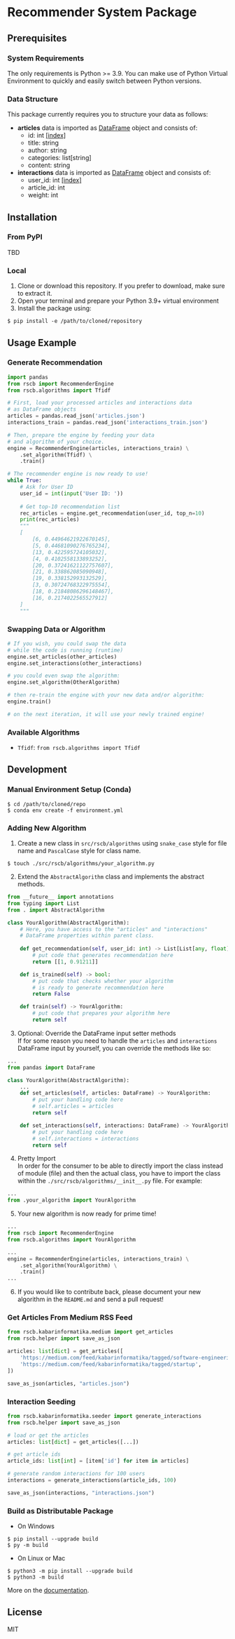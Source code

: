 # Recommender System Package

## Prerequisites
### System Requirements
The only requirements is Python >= 3.9. You can make use of Python Virtual Environment to quickly and easily switch between Python versions. 

### Data Structure
This package currently requires you to structure your data as follows:
- **articles** data is imported as [DataFrame](https://pandas.pydata.org/docs/reference/api/pandas.DataFrame.html) object and consists of:
  - id: int [[index]](https://pandas.pydata.org/docs/reference/api/pandas.DataFrame.set_index.html)
  - title: string
  - author: string
  - categories: list[string]
  - content: string
- **interactions** data is imported as [DataFrame](https://pandas.pydata.org/docs/reference/api/pandas.DataFrame.html) object and consists of:
  - user_id: int [[index]](https://pandas.pydata.org/docs/reference/api/pandas.DataFrame.set_index.html)
  - article_id: int
  - weight: int
  
## Installation
### From PyPI
TBD

### Local
1. Clone or download this repository. If you prefer to download, make sure to extract it.
2. Open your terminal and prepare your Python 3.9+ virtual environment  
3. Install the package using:
```shell
$ pip install -e /path/to/cloned/repository
```

## Usage Example
### Generate Recommendation
```python
import pandas
from rscb import RecommenderEngine
from rscb.algorithms import Tfidf

# First, load your processed articles and interactions data 
# as DataFrame objects
articles = pandas.read_json('articles.json')
interactions_train = pandas.read_json('interactions_train.json')

# Then, prepare the engine by feeding your data 
# and algorithm of your choice.
engine = RecommenderEngine(articles, interactions_train) \
    .set_algorithm(Tfidf) \
    .train()

# The recommender engine is now ready to use!
while True:
    # Ask for User ID
    user_id = int(input('User ID: '))
    
    # Get top-10 recommendation list
    rec_articles = engine.get_recommendation(user_id, top_n=10)
    print(rec_articles)
    """
    [
        [6, 0.44964621922670145],
        [5, 0.44681090276765234],
        [13, 0.422595724105032], 
        [4, 0.4102558133893252], 
        [20, 0.37241621122757607], 
        [21, 0.338862085090948], 
        [19, 0.338152993132529], 
        [3, 0.30724768322975554], 
        [18, 0.21848086296148467], 
        [16, 0.2174022565527912]
    ]
    """
```
### Swapping Data or Algorithm
```python
# If you wish, you could swap the data
# while the code is running (runtime)
engine.set_articles(other_articles)
engine.set_interactions(other_interactions)

# you could even swap the algorithm:
engine.set_algorithm(OtherAlgorithm)

# then re-train the engine with your new data and/or algorithm:
engine.train()

# on the next iteration, it will use your newly trained engine!
```
### Available Algorithms
- `Tfidf`: `from rscb.algorithms import Tfidf`

## Development
### Manual Environment Setup (Conda)
```shell
$ cd /path/to/cloned/repo
$ conda env create -f environment.yml
```
### Adding New Algorithm
1. Create a new class in `src/rscb/algorithms` using `snake_case` style for file name and `PascalCase` style for class name.
```shell
$ touch ./src/rscb/algorithms/your_algorithm.py
```
2. Extend the `AbstractAlgorithm` class and implements the abstract methods.
```python
from __future__ import annotations
from typing import List
from . import AbstractAlgorithm

class YourAlgorithm(AbstractAlgorithm):
    # Here, you have access to the "articles" and "interactions" 
    # DataFrame properties within parent class.
    
    def get_recommendation(self, user_id: int) -> List[List[any, float]]:
        # put code that generates recommendation here 
        return [[1, 0.91211]]

    def is_trained(self) -> bool:
        # put code that checks whether your algorithm
        # is ready to generate recommendation here
        return False

    def train(self) -> YourAlgorithm:
        # put code that prepares your algorithm here 
        return self
```
3. Optional: Override the DataFrame input setter methods  
If for some reason you need to handle the `articles` and `interactions` DataFrame input by yourself, you can override the methods like so:
```python
...
from pandas import DataFrame

class YourAlgorithm(AbstractAlgorithm):
    ...
    def set_articles(self, articles: DataFrame) -> YourAlgorithm:
        # put your handling code here
        # self.articles = articles
        return self

    def set_interactions(self, interactions: DataFrame) -> YourAlgorithm:
        # put your handling code here
        # self.interactions = interactions
        return self
```
4. Pretty Import  
In order for the consumer to be able to directly import the class instead of module (file) and then the actual class, you have to import the class within the `./src/rscb/algorithms/__init__.py` file. For example:
```python
...
from .your_algorithm import YourAlgorithm
```
5. Your new algorithm is now ready for prime time!
```python
...
from rscb import RecommenderEngine
from rscb.algorithms import YourAlgorithm

...
engine = RecommenderEngine(articles, interactions_train) \
    .set_algorithm(YourAlgorithm) \
    .train()
...
```
6. If you would like to contribute back, please document your new algorithm in the `README.md` and send a pull request!
### Get Articles From Medium RSS Feed
```python
from rscb.kabarinformatika.medium import get_articles
from rscb.helper import save_as_json

articles: list[dict] = get_articles([
    'https://medium.com/feed/kabarinformatika/tagged/software-engineering',
    'https://medium.com/feed/kabarinformatika/tagged/startup',
])

save_as_json(articles, "articles.json")
```

### Interaction Seeding
```python
from rscb.kabarinformatika.seeder import generate_interactions
from rscb.helper import save_as_json

# load or get the articles
articles: list[dict] = get_articles([...])

# get article ids
article_ids: list[int] = [item['id'] for item in articles]

# generate random interactions for 100 users
interactions = generate_interactions(article_ids, 100)

save_as_json(interactions, "interactions.json")
```


### Build as Distributable Package
- On Windows
```shell
$ pip install --upgrade build
$ py -m build
```
- On Linux or Mac
```shell
$ python3 -m pip install --upgrade build
$ python3 -m build
```
More on the [documentation](https://packaging.python.org/en/latest/tutorials/packaging-projects/#generating-distribution-archives).


## License

MIT
